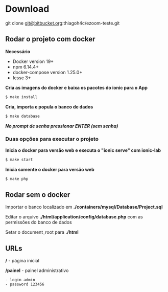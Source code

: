 # Download
git clone git@bitbucket.org:thiagoh4c/ezoom-teste.git
	
## Rodar o projeto com docker

**Necessário**
 - Docker version 19+
 - npm 6.14.4+
 - docker-compose version 1.25.0+
 - lessc 3+

**Cria as imagens do docker e baixa os pacotes do ionic para o App**
``` bash
$ make install
```

**Cria, importa e popula o banco de dados**
``` bash
$ make database
```
***No prompt de senha pressionar ENTER (sem senha)***

### Duas opções para executar o projeto
**Inicia o docker para versão web e executa o "ionic serve" com ionic-lab**
``` bash
$ make start
```

**Inicia somente o docker para versão web**
``` bash
$ make php
```

## Rodar sem o docker
Importar o banco localizado em **./containers/mysql/Database/Project.sql**

Editar o arquivo **./html/application/config/database.php** com as permissões do banco de dados

Setar o document_root para **./html**


## URLs

**/** - página inicial

**/painel** - painel administrativo

	- login admin
	- password 123456
